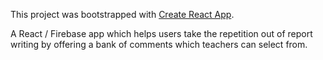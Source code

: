 This project was bootstrapped with [Create React App](https://github.com/facebook/create-react-app).

A React / Firebase app which helps users take the repetition out of report writing by offering a bank of comments which teachers can select from.
